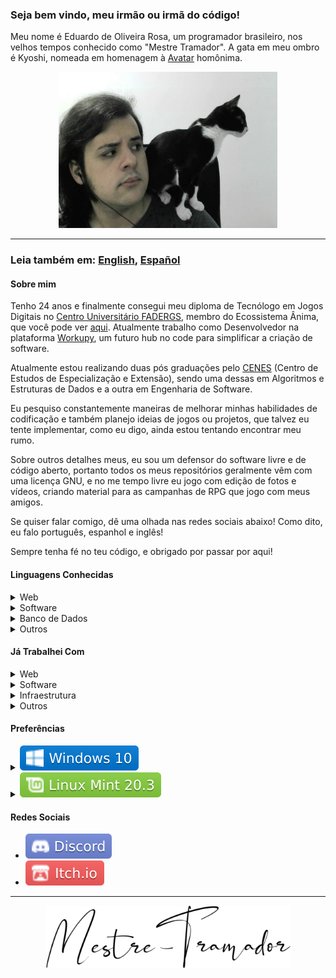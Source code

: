 ### Seja bem vindo, meu irmão ou irmã do código!

Meu nome é Eduardo de Oliveira Rosa, um programador brasileiro, nos velhos tempos
conhecido como "Mestre Tramador". A gata em meu ombro é Kyoshi, nomeada em homenagem
à [Avatar] homônima.

<p align="center">
  <img
    src="./assets/images/mestre-tramador-and-kyoshi.jpg"
    alt="Uma foto minha e de minha gata"
    width="350"
    height="250"
  />
</p>

---

### Leia também em: [English], [Español]

#### Sobre mim

Tenho 24 anos e finalmente consegui meu diploma de Tecnólogo em Jogos Digitais no
[Centro Universitário FADERGS], membro do Ecossistema Ânima, que você pode ver [aqui][FADERGS].
Atualmente trabalho como Desenvolvedor na plataforma [Workupy], um futuro hub no
code para simplificar a criação de software.

Atualmente estou realizando duas pós graduações pelo [CENES] (Centro de Estudos
de Especialização e Extensão), sendo uma dessas em Algoritmos e Estruturas de Dados
e a outra em Engenharia de Software.

Eu pesquiso constantemente maneiras de melhorar minhas habilidades de codificação
e também planejo ideias de jogos ou projetos, que talvez eu tente implementar, como
eu digo, ainda estou tentando encontrar meu rumo.

Sobre outros detalhes meus, eu sou um defensor do software livre e de código aberto,
portanto todos os meus repositórios geralmente vêm com uma licença GNU, e no me
tempo livre eu jogo com edição de fotos e vídeos, criando material para as campanhas
de RPG que jogo com meus amigos.

Se quiser falar comigo, dê uma olhada nas redes sociais abaixo! Como dito, eu falo
português, espanhol e inglês!

Sempre tenha fé no teu código, e obrigado por passar por aqui!

#### Linguagens Conhecidas

<!-- #region Web -->
<details>

<summary>
  Web
</summary>

<!-- #region Frontend -->
##### Frontend

- [![HTML](assets/badges/html.svg)](https://developer.mozilla.org/en-US/docs/Web/HTML/)
- [![CSS](assets/badges/css.svg)](https://developer.mozilla.org/en-US/docs/Web/CSS/)
- [![Sass](assets/badges/sass.svg)](https://sass-lang.com/)
- [![JavaScript](assets/badges/js.svg)](https://developer.mozilla.org/en-US/docs/Web/JavaScript/)
- [![TypeScript](assets/badges/ts.svg)](https://www.typescriptlang.org/)
<!-- #endregion -->

<!-- #region Backend -->
##### Backend

- [![PHP](assets/badges/php.svg)](https://www.php.net/)
<!-- #endregion -->

</details>
<!-- #endregion -->

<!-- #region Software -->
<details>

<summary>
  Software
</summary>

<!-- #region Jogos -->
##### Jogos

- [![C#](assets/badges/cs.svg)](https://learn.microsoft.com/en-us/dotnet/csharp/)
- [![Java](assets/badges/java.svg)](https://www.java.com/en/)
- [![Kotlin](assets/badges/kotlin.svg)](https://kotlinlang.org/)
<!-- #endregion -->

<!-- #region Geral -->
##### Geral

- [![C](assets/badges/c.svg)](https://www.learn-c.org/)
- [![Lua](assets/badges/lua.svg)](https://www.lua.org/)
<!-- #endregion -->

<!-- #region Terminal -->
##### Terminal

- [![Bash](assets/badges/bash.svg)](https://www.gnu.org/software/bash/)
- [![Batch](assets/badges/batch.svg)](https://learn.microsoft.com/en-us/windows-server/administration/windows-commands/windows-commands)
<!-- #endregion -->

</details>
<!-- #endregion -->

<!-- #region Banco de Dados -->
<details>

<summary>
  Banco de Dados
</summary>

<!-- #region Relacional -->
##### Relacional

- [![MySQL](assets/badges/mysql.svg)](https://www.mysql.com/)
- [![SQLite](assets/badges/sqlite.svg)](https://www.sqlite.org/)

<!-- #endregion -->

</details>
<!-- #endregion -->

<!-- #region Outros -->
<details>

<summary>
  Outros
</summary>

<!-- #region Marcação -->
##### Marcação

- [![Markdown](assets/badges/md.svg)](https://www.markdownguide.org/)
- [![YAML](assets/badges/yaml.svg)](https://yaml.org/)
- [![TOML](assets/badges/toml.svg)](https://toml.io/en/)
<!-- #endregion -->

<!-- #region Dados -->
##### Dados

- [![JSON](assets/badges/json.svg)](https://www.json.org/json-en.html)
<!-- #endregion -->

<!-- #region Vetor -->
##### Vetor

- [![SVG](assets/badges/svg.svg)](https://developer.mozilla.org/en-US/docs/Web/SVG/)
<!-- #endregion -->

</details>
<!-- #endregion -->

#### Já Trabalhei Com

<!-- #region Web -->
<details>

<summary>
  Web
</summary>

<!-- #region Framework Frontend -->
##### Framework Frontend

- [![Angular](assets/badges/angular.svg)](https://angular.io/)
- [![Vue.js](assets/badges/vue.svg)](https://vuejs.org/)
- [![Tailwind CSS](assets/badges/tailwind.svg)](https://tailwindcss.com/)
- [![Bootstrap](assets/badges/bootstrap.svg)](https://getbootstrap.com/)
<!-- #endregion -->

<!-- #region Biblioteca Frontend -->
##### Biblioteca Frontend

- [![React](assets/badges/react.svg)](https://reactjs.org/)
- [![jQuery](assets/badges/jquery.svg)](https://jquery.com/)
<!-- #endregion -->

<!-- #region Framework Backend -->
##### Framework Backend

- [![Laravel](assets/badges/laravel.svg)](https://laravel.com/)
- [![Lumen](assets/badges/lumen.svg)](https://lumen.laravel.com/docs/)
- [![Express](assets/badges/express.svg)](https://expressjs.com/)
<!-- #endregion -->

<!-- #region Gerenciador de Pacotes -->
##### Gerenciador de Pacotes

- [![npm](assets/badges/npm.svg)](https://www.npmjs.com/)
- [![yarn](assets/badges/yarn.svg)](https://yarnpkg.com/)
- [![pnpm](assets/badges/pnpm.svg)](https://pnpm.io/)
- [![Composer](assets/badges/composer.svg)](https://getcomposer.org/)
<!-- #endregion -->

<!-- #region Mobile -->
##### Mobile

- [![Ionic](assets/badges/ionic.svg)](https://ionicframework.com/)
- [![React Native](assets/badges/reactnative.svg)](https://reactnative.dev/)
<!-- #endregion -->

<!-- #region Outros -->
##### Outros

- [![Node.js](assets/badges/node.svg)](https://nodejs.org/en/)
- [![PWA](assets/badges/pwa.svg)](https://developer.mozilla.org/en-US/docs/Web/Progressive_web_apps)
<!-- #endregion -->

</details>
<!-- #endregion -->

<!-- #region Software -->
<details>

<summary>
  Software
</summary>

<!-- #region Jogos -->
##### Jogos

- [![CurseForge](assets/badges/forge.svg)](https://docs.minecraftforge.net/en/latest/)
- [![Unity](assets/badges/unity.svg)](https://unity.com/)
<!-- #endregion -->

<!-- #region Geral -->
##### Geral

- [![.NET](assets/badges/dotnet.svg)](https://dotnet.microsoft.com/en-us/)
<!-- #endregion -->

</details>
<!-- #endregion -->

<!-- #region Infraestrutura -->
<details>

<summary>
  Infraestrutura
</summary>

<!-- #region Servidores -->
##### Servidores

<!-- #region Redes e Ambiente -->
##### Redes e Ambiente

- [![Docker](assets/badges/docker.svg)](https://www.docker.com/)
<!-- #endregion -->

- [![NGINX](assets/badges/nginx.svg)](https://www.nginx.com/)
<!-- #endregion -->

<!-- #region Máquinas Virtuais -->
##### Máquinas Virtuais

- [![VMware](assets/badges/vmware.svg)](https://www.vmware.com/)
<!-- #endregion -->

</details>
<!-- #endregion -->

<!-- #region Outros -->
<details>

<summary>
  Outros
</summary>

<!-- #region Formatação de Código -->
##### Formatação de Código

- [![EditorConfig](assets/badges/editorconfig.svg)](https://editorconfig.org/)
- [![Keep a Changelog](assets/badges/changelog.svg)](https://keepachangelog.com/en/1.1.0/)
<!-- #endregion -->

<!-- #region Edição de Imagens -->
##### Edição de Imagens

- [![Photoshop](assets/badges/psd.svg)](https://www.adobe.com/br/products/photoshop.html)
<!-- #endregion -->

<!-- #region Modelagem 3D -->
##### Modelagem 3D

- [![3D Studio Max](assets/badges/3dsmax.svg)](https://www.autodesk.com.br/products/3ds-max/overview/)
- [![Blender](assets/badges/blender.svg)](https://www.blender.org/)
<!-- #endregion -->

</details>

<!-- #endregion -->

#### Preferências

<!-- #region Windows -->
<details>

<!-- #region Summary -->
<summary>
  <a
    href="https://www.microsoft.com/en-us/windows/get-windows-10"
    rel="nofollow"
  >
    <img
      src="assets/badges/win10.svg"
      alt="Windows 10"
      style="max-width: 100%;"
    />
  </a>
</summary>
<!-- #endregion -->

<!-- #region Table -->
<table>
  <tbody>
    <!-- #region Ferramenta VCS -->
    <tr>
      <td>
        <strong>Ferramenta VCS</strong>
      </td>
      <th>
        <a href="https://git-scm.com/" rel="nofollow">
          <img
            src="assets/badges/git.svg"
            alt="Git"
            style="max-width: 100%;"
          />
        </a>
      </th>
    </tr>
    <!-- #endregion -->
    <!-- #region Plataforma DVCS -->
    <tr>
      <td>
        <strong>Plataforma DVCS</strong>
      </td>
      <th>
        <a href="https://github.com/">
          <img
            src="assets/badges/github.svg"
            alt="GitHub"
            style="max-width: 100%;"
          />
        </a>
      </th>
    </tr>
    <!-- #endregion -->
    <!-- #region IDE -->
    <tr>
      <td>
        <strong>IDE</strong>
      </td>
      <th>
        <a href="https://code.visualstudio.com/" rel="nofollow">
          <img
            src="assets/badges/vscode.svg"
            alt="VSCode"
            style="max-width: 100%;"
          />
        </a>
      </th>
    </tr>
    <!-- #endregion -->
    <!-- #region Plataforma de API -->
    <tr>
      <td>
        <strong>Plataforma de API</strong>
      </td>
      <th>
        <a href="https://www.postman.com/" rel="nofollow">
          <img
            src="assets/badges/postman.svg"
            alt="Postman"
            style="max-width: 100%;"
          />
        </a>
      </th>
    </tr>
    <!-- #endregion -->
    <!-- #region Navegador Web -->
    <tr>
      <td>
        <strong>Navegador Web</strong>
      </td>
      <th>
        <a href="https://www.google.com/intl/en/chrome/" rel="nofollow">
          <img
            src="assets/badges/chrome.svg"
            alt="Google Chrome"
            style="max-width: 100%;"
          />
        </a>
      </th>
    </tr>
    <!-- #endregion -->
  </tbody>
</table>
<!-- #endregion -->

</details>
<!-- #endregion -->

<!-- #region Linux -->
<details>

<!-- #region Summary -->
<summary>
  <a
    href="https://www.linuxmint.com/"
    rel="nofollow"
  >
    <img
      src="assets/badges/lnxmint.svg"
      alt="Linux Mint"
      style="max-width: 100%;"
    />
  </a>
</summary>
<!-- #endregion -->

<!-- #region Table -->
<table>
  <tbody>
    <!-- #region Ferramenta VCS -->
    <tr>
      <td>
        <strong>Ferramenta VCS</strong>
      </td>
      <th>
        <a href="https://git-scm.com/" rel="nofollow">
          <img
            src="assets/badges/git.svg"
            alt="Git"
            style="max-width: 100%;"
          />
        </a>
      </th>
    </tr>
    <!-- #endregion -->
    <!-- #region Plataforma DVCS -->
    <tr>
      <td>
        <strong>Plataforma DVCS</strong>
      </td>
      <th>
        <a href="https://github.com/">
          <img
            src="assets/badges/github.svg"
            alt="GitHub"
            style="max-width: 100%;"
          />
        </a>
      </th>
    </tr>
    <!-- #endregion -->
    <!-- #region IDE -->
    <tr>
      <td>
        <strong>IDE</strong>
      </td>
      <th>
        <a href="https://code.visualstudio.com/" rel="nofollow">
          <img
            src="assets/badges/vscode.svg"
            alt="VSCode"
            style="max-width: 100%;"
          />
        </a>
      </th>
    </tr>
    <!-- #endregion -->
    <!-- #region Plataforma de API -->
    <tr>
      <td>
        <strong>Plataforma de API</strong>
      </td>
      <th>
        <a href="https://www.postman.com/" rel="nofollow">
          <img
            src="assets/badges/postman.svg"
            alt="Postman"
            style="max-width: 100%;"
          />
        </a>
      </th>
    </tr>
    <!-- #endregion -->
    <!-- #region Navegador Web -->
    <tr>
      <td>
        <strong>Navegador Web</strong>
      </td>
      <th>
        <a href="https://www.mozilla.org/en-US/firefox/new/" rel="nofollow">
          <img
            src="assets/badges/firefox.svg"
            alt="Firefox Browser"
            style="max-width: 100%;"
          />
        </a>
      </th>
    </tr>
    <!-- #endregion -->
  </tbody>
</table>
<!-- #endregion -->

</details>
<!-- #endregion -->

#### Redes Sociais

- [![Discord](assets/badges/discord.svg)](https://discord.com/users/335813464079728650)
- [![Itch.io](assets/badges/itch.io.svg)](https://mestre-tramador.itch.io/)

---

<p align="center">
  <a href="#mestre-tramador-and-kyoshi">
    <img
      src="assets/images/logo.png"
      alt="Mestre-Tramador"
      width="391"
      height="100"
    />
  </a>
</p>

[Avatar]: https://avatar.fandom.com/wiki/Kyoshi
[English]: ./README.md
[Español]: ./README.ES.md
[Centro Universitário FADERGS]: https://www.fadergs.edu.br/
[FADERGS]: ./data/academics/1-Jogos-Digitais/README.PT-BR.md
[Workupy]: https://github.com/Workupy
[CENES]: https://cenes.com.br/
